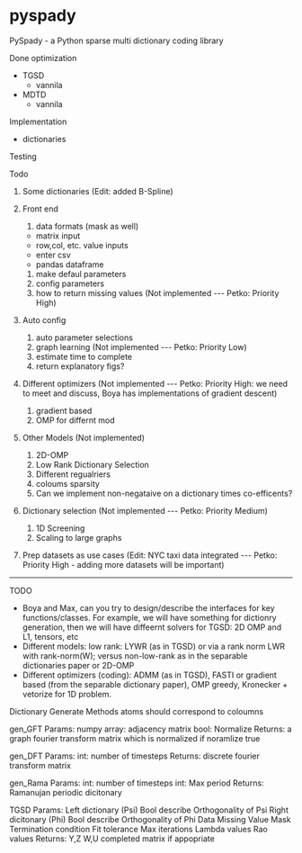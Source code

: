 # pyspady
PySpady - a Python sparse multi dictionary coding library

Done
optimization 
* TGSD
  * vannila
* MDTD
  * vannila 
  

Implementation
* dictionaries
  


Testing

Todo

1. Some dictionaries (Edit: added B-Spline)
   
3. Front end
   1. data formats (mask as well)
    * matrix input 
    * row,col, etc. value inputs  
    * enter csv
    * pandas dataframe
   1. make defaul parameters
   2. config parameters 
   3. how to return missing values (Not implemented --- Petko: Priority High)
  
4. Auto config 
   1. auto parameter selections 
   2. graph learning (Not implemented  --- Petko: Priority Low)
   3. estimate time to complete 
   4. return explanatory figs?
      
5. Different optimizers (Not implemented --- Petko: Priority High: we need to meet and discuss, Boya has implementations of gradient descent)
   1. gradient based
   2. OMP for differnt mod
      
6. Other Models (Not implemented)
   1. 2D-OMP
   2. Low Rank Dictionary Selection 
   3. Different regualriers
   4. coloums sparsity
   5. Can we implement non-negataive on  a dictionary times co-efficents?
      
7. Dictionary selection (Not implemented --- Petko: Priority Medium)
   1. 1D Screening
   2. Scaling to large graphs
      
8. Prep datasets as use cases (Edit: NYC taxi data integrated --- Petko: Priority High - adding more datasets will be important)
  
-------------------------------------------------------------------------------------

TODO
* Boya and Max, can you try to design/describe the interfaces for key functions/classes. For example, we will have something for dictionry generation, then we will have diffeernt solvers for TGSD: 2D OMP and L1, tensors, etc
* Different models: low rank: LYWR (as in TGSD)  or via a rank norm LWR with rank-norm(W); versus non-low-rank as in the separable dictionaries paper or 2D-OMP
* Different optimizers (coding): ADMM (as in TGSD), FASTI or gradient based (from the separable dictionary paper), OMP greedy, Kronecker + vetorize for 1D problem.  



Dictionary Generate Methods atoms should correspond to coloumns 

gen_GFT
  Params:
    numpy array: adjacency matrix
    bool: Normalize 
  Returns:
    a graph fourier transform matrix which is normalized if noramlize true

gen_DFT
  Params:
    int: number of timesteps 
  Returns:
    discrete fourier transform matrix 

gen_Rama
  Params:
     int: number of timesteps 
     int: Max period
   Returns:
     Ramanujan periodic dicitonary 


TGSD
  Params: 
    Left dictionary (Psi)
    Bool describe Orthogonality of Psi
    Right dicitonary (Phi)
    Bool describe Orthogonality of Phi
    Data 
    Missing Value Mask 
    Termination condition
      Fit tolerance
      Max iterations 
    Lambda values 
    Rao values
  Returns:
    Y,Z
    W,U
    completed matrix if appopriate 
    

    

    
    
  
